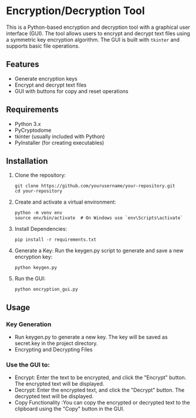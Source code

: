 # Encryption/Decryption Tool

This is a Python-based encryption and decryption tool with a graphical user interface (GUI). The tool allows users to encrypt and decrypt text files using a symmetric key encryption algorithm. The GUI is built with `tkinter` and supports basic file operations.

## Features

- Generate encryption keys
- Encrypt and decrypt text files
- GUI with buttons for copy and reset operations

## Requirements

- Python 3.x
- PyCryptodome
- tkinter (usually included with Python)
- PyInstaller (for creating executables)

## Installation

1. Clone the repository:

   ```
   git clone https://github.com/yourusername/your-repository.git
   cd your-repository
2. Create and activate a virtual environment:
    ```
    python -m venv env
    source env/bin/activate  # On Windows use `env\Scripts\activate`
3. Install Dependencies:
    ```
    pip install -r requirements.txt
4. Generate a Key:
    Run the keygen.py script to generate and save a new encryption key:
    ```
    python keygen.py
5. Run the GUI:
    ```
    python encryption_gui.py

## Usage
### Key Generation
+ Run keygen.py to generate a new key. The key will be saved as secret.key in the project directory.
+ Encrypting and Decrypting Files
### Use the GUI to:
- Encrypt: Enter the text to be encrypted, and click the "Encrypt" button. The encrypted text will be displayed.
- Decrypt: Enter the encrypted text, and click the "Decrypt" button. The decrypted text will be displayed.
- Copy Functionality :You can copy the encrypted or decrypted text to the clipboard using the "Copy" button in the GUI.